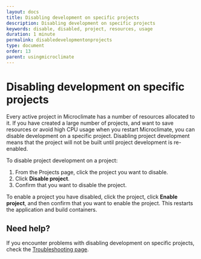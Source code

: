 ```yaml
---
layout: docs
title: Disabling development on specific projects
description: Disabling development on specific projects
keywords: disable, disabled, project, resources, usage
duration: 1 minute
permalink: disabledevelopmentonprojects
type: document
order: 13
parent: usingmicroclimate
---
```


# Disabling development on specific projects

Every active project in Microclimate has a number of resources allocated to it. If you have created a large number of projects, and want to save resources or avoid high CPU usage when you restart Microclimate, you can disable development on a specific project. Disabling project development means that the project will not be built until project development is re-enabled.

To disable project development on a project:
1. From the Projects page, click the project you want to disable.
2. Click **Disable project**.
3. Confirm that you want to disable the project.

To enable a project you have disabled, click the project, click **Enable project**, and then confirm that you want to enable the project. This restarts the application and build containers.

## Need help?
If you encounter problems with disabling development on specific projects, check the [Troubleshooting page](troubleshooting#disabling-development-on-specific-projects).
